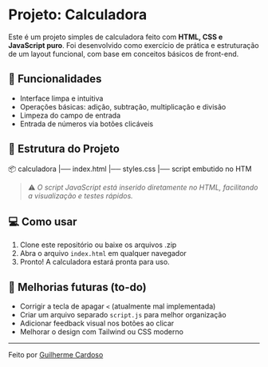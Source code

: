 # Projeto: Calculadora

Este é um projeto simples de calculadora feito com **HTML, CSS e JavaScript puro**. Foi desenvolvido como exercício de prática e estruturação de um layout funcional, com base em conceitos básicos de front-end.

## 🧮 Funcionalidades

- Interface limpa e intuitiva
- Operações básicas: adição, subtração, multiplicação e divisão
- Limpeza do campo de entrada
- Entrada de números via botões clicáveis

## 📁 Estrutura do Projeto

📦 calculadora
|── index.html
|── styles.css
|── script embutido no HTM


> ⚠️ *O script JavaScript está inserido diretamente no HTML, facilitando a visualização e testes rápidos.*

## 💻 Como usar

1. Clone este repositório ou baixe os arquivos .zip
2. Abra o arquivo `index.html` em qualquer navegador
3. Pronto! A calculadora estará pronta para uso.

## 📌 Melhorias futuras (to-do)

- Corrigir a tecla de apagar `<` (atualmente mal implementada)
- Criar um arquivo separado `script.js` para melhor organização
- Adicionar feedback visual nos botões ao clicar
- Melhorar o design com Tailwind ou CSS moderno

---

Feito por [Guilherme Cardoso](https://github.com/Guisc89)  
